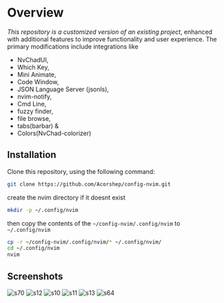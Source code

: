# Overview
*This repository is a customized version of an existing project*, enhanced with additional features to improve functionality and user experience. The primary modifications include integrations like
* NvChadUI,
* Which Key, 
* Mini Animate, 
* Code Window, 
* JSON Language Server (jsonls),
* nvim-notify,
* Cmd Line,
* fuzzy finder,
* file browse,
* tabs(barbar) &
* Colors(NvChad-colorizer)

## Installation

Clone this repository, using the following command:

```bash
git clone https://github.com/Acorshep/config-nvim.git
```
create the nvim directory if it doesnt exist
```bash
mkdir -p ~/.config/nvim
```
then copy the contents of the ```~/config-nvim/.config/nvim``` to ```~/.config/nvim```
```bash
cp -r ~/config-nvim/.config/nvim/* ~/.config/nvim/
cd ~/.config/nvim
nvim
```

## Screenshots
![s70](https://github.com/user-attachments/assets/6bb68d9c-eabe-4193-8d86-74a5484a4fcb)
![s12](https://github.com/user-attachments/assets/09446fad-f7c4-4a7c-b99c-70bd8d418cfb)
![s10](https://github.com/user-attachments/assets/c5271123-1dec-45d5-b66f-393162529161)
![s11](https://github.com/user-attachments/assets/42609be3-ef4d-4c40-a5be-4ea1f821e2ab)
![s13](https://github.com/user-attachments/assets/d4c0f40c-cba1-49b6-9f76-be8d350b8d01)
![s64](https://github.com/user-attachments/assets/5172d87d-25ac-4288-97ee-54a52546fdbd)
